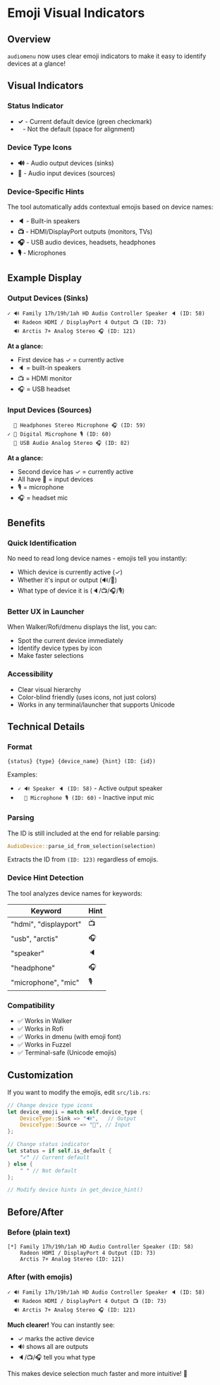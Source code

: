 # Emoji Visual Indicators

## Overview

`audiomenu` now uses clear emoji indicators to make it easy to identify devices at a glance!

## Visual Indicators

### Status Indicator
- **✓** - Current default device (green checkmark)
- **` `** - Not the default (space for alignment)

### Device Type Icons
- **🔊** - Audio output devices (sinks)
- **🎤** - Audio input devices (sources)

### Device-Specific Hints

The tool automatically adds contextual emojis based on device names:

- **🔈** - Built-in speakers
- **📺** - HDMI/DisplayPort outputs (monitors, TVs)
- **🎧** - USB audio devices, headsets, headphones
- **🎙️** - Microphones

## Example Display

### Output Devices (Sinks)
```
✓ 🔊 Family 17h/19h/1ah HD Audio Controller Speaker 🔈 (ID: 58)
  🔊 Radeon HDMI / DisplayPort 4 Output 📺 (ID: 73)
  🔊 Arctis 7+ Analog Stereo 🎧 (ID: 121)
```

**At a glance:**
- First device has ✓ = currently active
- 🔈 = built-in speakers
- 📺 = HDMI monitor
- 🎧 = USB headset

### Input Devices (Sources)
```
  🎤 Headphones Stereo Microphone 🎧 (ID: 59)
✓ 🎤 Digital Microphone 🎙️ (ID: 60)
  🎤 USB Audio Analog Stereo 🎧 (ID: 82)
```

**At a glance:**
- Second device has ✓ = currently active
- All have 🎤 = input devices
- 🎙️ = microphone
- 🎧 = headset mic

## Benefits

### Quick Identification
No need to read long device names - emojis tell you instantly:
- Which device is currently active (✓)
- Whether it's input or output (🔊/🎤)
- What type of device it is (🔈/📺/🎧/🎙️)

### Better UX in Launcher
When Walker/Rofi/dmenu displays the list, you can:
- Spot the current device immediately
- Identify device types by icon
- Make faster selections

### Accessibility
- Clear visual hierarchy
- Color-blind friendly (uses icons, not just colors)
- Works in any terminal/launcher that supports Unicode

## Technical Details

### Format
```
{status} {type} {device_name} {hint} (ID: {id})
```

Examples:
- `✓ 🔊 Speaker 🔈 (ID: 58)` - Active output speaker
- `  🎤 Microphone 🎙️ (ID: 60)` - Inactive input mic

### Parsing
The ID is still included at the end for reliable parsing:
```rust
AudioDevice::parse_id_from_selection(selection)
```
Extracts the ID from `(ID: 123)` regardless of emojis.

### Device Hint Detection

The tool analyzes device names for keywords:

| Keyword | Hint |
|---------|------|
| "hdmi", "displayport" | 📺 |
| "usb", "arctis" | 🎧 |
| "speaker" | 🔈 |
| "headphone" | 🎧 |
| "microphone", "mic" | 🎙️ |

### Compatibility

- ✅ Works in Walker
- ✅ Works in Rofi
- ✅ Works in dmenu (with emoji font)
- ✅ Works in Fuzzel
- ✅ Terminal-safe (Unicode emojis)

## Customization

If you want to modify the emojis, edit `src/lib.rs`:

```rust
// Change device type icons
let device_emoji = match self.device_type {
    DeviceType::Sink => "🔊",   // Output
    DeviceType::Source => "🎤", // Input
};

// Change status indicator
let status = if self.is_default {
    "✓" // Current default
} else {
    " " // Not default
};

// Modify device hints in get_device_hint()
```

## Before/After

### Before (plain text)
```
[*] Family 17h/19h/1ah HD Audio Controller Speaker (ID: 58)
    Radeon HDMI / DisplayPort 4 Output (ID: 73)
    Arctis 7+ Analog Stereo (ID: 121)
```

### After (with emojis)
```
✓ 🔊 Family 17h/19h/1ah HD Audio Controller Speaker 🔈 (ID: 58)
  🔊 Radeon HDMI / DisplayPort 4 Output 📺 (ID: 73)
  🔊 Arctis 7+ Analog Stereo 🎧 (ID: 121)
```

**Much clearer!** You can instantly see:
- ✓ marks the active device
- 🔊 shows all are outputs
- 🔈/📺/🎧 tell you what type

This makes device selection much faster and more intuitive! 🎉
